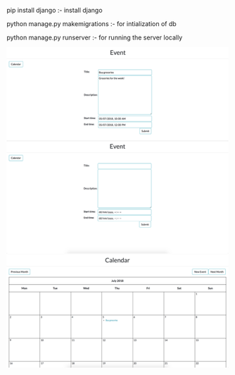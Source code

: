 pip install django :- install django

python manage.py makemigrations :- for intialization of db

python manage.py runserver :- for running the server locally

![app_layout](img/1.png)
![app_layout](img/2.png)
![app_layout](img/3.png)

